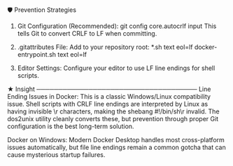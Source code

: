   🛡️ Prevention Strategies

  1. Git Configuration (Recommended):
  git config core.autocrlf input
  This tells Git to convert CRLF to LF when committing.

  2. .gitattributes File:
  Add to your repository root:
  *.sh text eol=lf
  docker-entrypoint.sh text eol=lf

  3. Editor Settings:
  Configure your editor to use LF line endings for shell scripts.

  ★ Insight ─────────────────────────────────────
  Line Ending Issues in Docker: This is a classic Windows/Linux compatibility issue. Shell scripts with CRLF line
  endings are interpreted by Linux as having invisible \r characters, making the shebang #!/bin/sh\r invalid. The
  dos2unix utility cleanly converts these, but prevention through proper Git configuration is the best long-term
  solution.

  Docker on Windows: Modern Docker Desktop handles most cross-platform issues automatically, but file line endings
  remain a common gotcha that can cause mysterious startup failures.